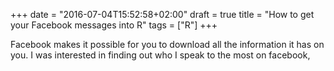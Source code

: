 +++
date = "2016-07-04T15:52:58+02:00"
draft = true
title = "How to get your Facebook messages into R"
tags = ["R"]
+++

Facebook makes it possible for you to download all the information it has on you. I was interested in finding out who I speak to the most on facebook, 